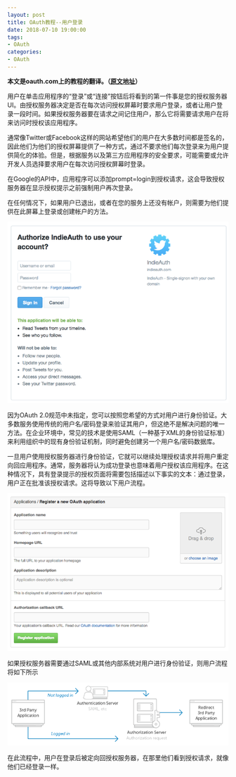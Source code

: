 ```yaml
---
layout: post
title: OAuth教程--用户登录
date: 2018-07-10 19:00:00
tags: 
- OAuth
categories:
- OAuth
---
```

**本文是oauth.com上的教程的翻译。（[原文地址](https://www.oauth.com/oauth2-servers/authorization/requiring-user-login/)）**

用户在单击应用程序的“登录”或“连接”按钮后将看到的第一件事是您的授权服务器UI。由授权服务器决定是否在每次访问授权屏幕时要求用户登录，或者让用户登录一段时间。如果授权服务器要在请求之间记住用户，那么它将需要请求用户在将来访问时授权该应用程序。

通常像Twitter或Facebook这样的网站希望他们的用户在大多数时间都是签名的，因此他们为他们的授权屏幕提供了一种方式，通过不要求他们每次登录来为用户提供简化的体验。但是，根据服务以及第三方应用程序的安全要求，可能需要或允许开发人员选择要求用户在每次访问授权屏幕时登录。

在Google的API中，应用程序可以添加prompt=login到授权请求，这会导致授权服务器在显示授权提示之前强制用户再次登录。

在任何情况下，如果用户已退出，或者在您的服务上还没有帐户，则需要为他们提供在此屏幕上登录或创建帐户的方法。

![Twitter的授权屏幕的退出视图](https://raw.githubusercontent.com/ShanyouYu-Sean/blog-images/master/oauth-guide/twitter_logged_out_auth_screen.png)

因为OAuth 2.0规范中未指定，您可以按照您希望的方式对用户进行身份验证。大多数服务使用传统的用户名/密码登录来验证其用户，但这绝不是解决问题的唯一方法。在企业环境中，常见的技术是使用SAML（一种基于XML的身份验证标准）来利用组织中的现有身份验证机制，同时避免创建另一个用户名/密码数据库。

一旦用户使用授权服务器进行身份验证，它就可以继续处理授权请求并将用户重定向回应用程序。通常，服务器将认为成功登录也意味着用户授权该应用程序。在这种情况下，具有登录提示的授权页面将需要包括描述以下事实的文本：通过登录，用户正在批准该授权请求。这将导致以下用户流程。

![登录和未登录的用户流程](https://raw.githubusercontent.com/ShanyouYu-Sean/blog-images/master/oauth-guide/github_create_new_application_1.png)

如果授权服务器需要通过SAML或其他内部系统对用户进行身份验证，则用户流程将如下所示

![用于单独验证服务器的用户流](https://raw.githubusercontent.com/ShanyouYu-Sean/blog-images/master/oauth-guide/okta_oauth-diagrams_2.png)

在此流程中，用户在登录后被定向回授权服务器，在那里他们看到授权请求，就像他们已经登录一样。